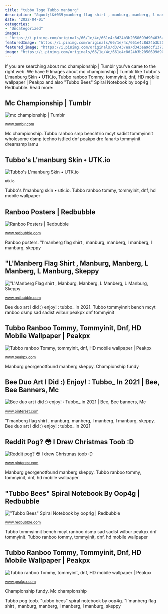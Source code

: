 ```yaml
---
title: "tubbo logo Tubbo manburg"
description: "&quot;l&#039;manberg flag shirt , manburg, manberg, l manberg, l manburg, skeppy"
date: "2022-04-01"
categories:
- "Uncategorized"
images:
- "https://i.pinimg.com/originals/66/1e/4c/661e4c8d24b3b2050699d904636a577c.jpg"
featuredImage: "https://i.pinimg.com/originals/66/1e/4c/661e4c8d24b3b2050699d904636a577c.jpg"
featured_image: "https://i.pinimg.com/originals/d3/43/ea/d343ea9dcf137245b42d98abdbd61c9a.png"
image: "https://i.pinimg.com/originals/66/1e/4c/661e4c8d24b3b2050699d904636a577c.jpg"
---
```


If you are searching about mc championship | Tumblr you've came to the right web. We have 9 Images about mc championship | Tumblr like Tubbo&#039;s L&#039;manburg Skin • UTK.io, Tubbo ranboo Tommy, tommyinit, dnf, HD mobile wallpaper | Peakpx and also &quot;Tubbo Bees&quot; Spiral Notebook by oop4g | Redbubble. Read more:

## Mc Championship | Tumblr

![mc championship | Tumblr](https://64.media.tumblr.com/b9957f16fa54492770b31a37917a2f40/0ff10feae9413604-4c/s500x750/8a8ce2cb8c371f0cbd206b56cb50e248c4cd2da2.png "Tubbo tommyinnit bench mcyt ranboo dsmp sad sadist wilbur peakpx dnf tommyinit")

<small>www.tumblr.com</small>

Mc championship. Tubbo ranboo smp benchtrio mcyt sadist tommyinnit wholesome dsmp techno istfied dnf peakpx dre fanarts tommyinit dreamsmp lamu

## Tubbo&#039;s L&#039;manburg Skin • UTK.io

![Tubbo&#039;s L&#039;manburg Skin • UTK.io](https://s.mcpe.co/skins/1849423732/preview/2.png "Manburg georgenotfound manberg skeppy")

<small>utk.io</small>

Tubbo&#039;s l&#039;manburg skin • utk.io. Tubbo ranboo tommy, tommyinit, dnf, hd mobile wallpaper

## Ranboo Posters | Redbubble

![Ranboo Posters | Redbubble](https://ih1.redbubble.net/image.1970081670.6272/poster,504x498,f8f8f8-pad,600x600,f8f8f8.jpg "&quot;tubbo bees&quot; spiral notebook by oop4g")

<small>www.redbubble.com</small>

Ranboo posters. &quot;l&#039;manberg flag shirt , manburg, manberg, l manberg, l manburg, skeppy

## &quot;L&#039;Manberg Flag Shirt , Manburg, Manberg, L Manberg, L Manburg, Skeppy

![&quot;L&#039;Manberg Flag shirt , Manburg, Manberg, L Manberg, L Manburg, Skeppy](https://ih1.redbubble.net/image.1895433681.0557/ssrco,classic_tee,womens,101010:01c5ca27c6,front_alt,tall_three_quarter,750x1000.jpg "Bee duo art i did :) enjoy! : tubbo_ in 2021")

<small>www.redbubble.com</small>

Bee duo art i did :) enjoy! : tubbo_ in 2021. Tubbo tommyinnit bench mcyt ranboo dsmp sad sadist wilbur peakpx dnf tommyinit

## Tubbo Ranboo Tommy, Tommyinit, Dnf, HD Mobile Wallpaper | Peakpx

![Tubbo ranboo Tommy, tommyinit, dnf, HD mobile wallpaper | Peakpx](https://w0.peakpx.com/wallpaper/245/147/HD-wallpaper-tommy-and-tubbo-dream-smp-tommyinnit.jpg "Championship fundy")

<small>www.peakpx.com</small>

Manburg georgenotfound manberg skeppy. Championship fundy

## Bee Duo Art I Did :) Enjoy! : Tubbo_ In 2021 | Bee, Bee Banners, Mc

![Bee duo art i did :) enjoy! : Tubbo_ in 2021 | Bee, Bee banners, Mc](https://i.pinimg.com/originals/d3/43/ea/d343ea9dcf137245b42d98abdbd61c9a.png "Tubbo&#039;s l&#039;manburg skin • utk.io")

<small>www.pinterest.com</small>

&quot;l&#039;manberg flag shirt , manburg, manberg, l manberg, l manburg, skeppy. Bee duo art i did :) enjoy! : tubbo_ in 2021

## Reddit Pog? 😳 I Drew Christmas Toob :D

![Reddit pog? 😳 I drew Christmas toob :D](https://i.pinimg.com/originals/66/1e/4c/661e4c8d24b3b2050699d904636a577c.jpg "Ranboo posters")

<small>www.pinterest.com</small>

Manburg georgenotfound manberg skeppy. Tubbo ranboo tommy, tommyinit, dnf, hd mobile wallpaper

## &quot;Tubbo Bees&quot; Spiral Notebook By Oop4g | Redbubble

![&quot;Tubbo Bees&quot; Spiral Notebook by oop4g | Redbubble](https://ih1.redbubble.net/image.1723075164.6449/sn,x1000-pad,1000x1000,f8f8f8.jpg "Tubbo&#039;s l&#039;manburg skin • utk.io")

<small>www.redbubble.com</small>

Tubbo tommyinnit bench mcyt ranboo dsmp sad sadist wilbur peakpx dnf tommyinit. Tubbo ranboo tommy, tommyinit, dnf, hd mobile wallpaper

## Tubbo Ranboo Tommy, Tommyinit, Dnf, HD Mobile Wallpaper | Peakpx

![Tubbo ranboo Tommy, tommyinit, dnf, HD mobile wallpaper | Peakpx](https://w0.peakpx.com/wallpaper/511/105/HD-wallpaper-ranboo-tubbo-tommy-go-metal-wild.jpg "Mc championship")

<small>www.peakpx.com</small>

Championship fundy. Mc championship

Tubbo pog toob. &quot;tubbo bees&quot; spiral notebook by oop4g. &quot;l&#039;manberg flag shirt , manburg, manberg, l manberg, l manburg, skeppy
